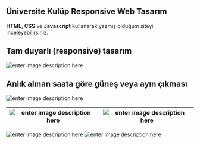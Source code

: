 ﻿

## Üniversite Kulüp Responsive  Web Tasarım

**HTML**, **CSS** ve **Javascript** kullanarak yazmış olduğum siteyi inceleyebilirsiniz.  

## Tam duyarlı (responsive) tasarım

![enter image description here](https://imgyukle.com/f/2021/12/26/onpnhj.png)
## Anlık alınan saata göre güneş veya ayın çıkması 
![enter image description here](https://imgyukle.com/f/2021/12/26/onmVyP.gif)


|![enter image description here](https://imgyukle.com/f/2021/12/26/onmnhq.gif)  |  ![enter image description here](https://imgyukle.com/f/2021/12/26/onmE4N.gif)
|--|--|


![enter image description here](https://imgyukle.com/f/2021/12/26/onpJlo.png)
![enter image description here](https://imgyukle.com/f/2021/12/26/onprEU.png)





